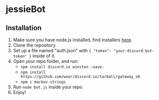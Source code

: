 # jessieBot
## Installation
1. Make sure you have node.js installed, find installers [here](https://nodejs.org/en/download).
2. Clone the repository
3. Set up a file named "auth.json" with ```{
    "token": "your-discord-bot-token"
}``` inside of it.
4. Open your repo folder, and run:
    - ```npm install discord.io winston –save.```
    - ```npm install https://github.com/woor/discord.io/tarball/gateway_v6```
    - ```npm i markov-strings```
5. Run ```node bot.js``` inside your repo.
6. Enjoy!
